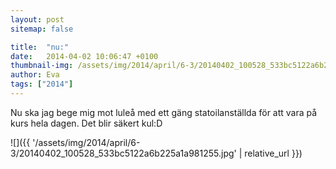 ```yaml
---
layout: post
sitemap: false

title:  "nu:"
date:   2014-04-02 10:06:47 +0100
thumbnail-img: /assets/img/2014/april/6-3/20140402_100528_533bc5122a6b225a1a981255.jpg
author: Eva
tags: ["2014"]
---
```


Nu ska jag bege mig mot luleå med ett gäng statoilanställda för att vara på kurs hela dagen. Det blir säkert kul:D

![]({{ '/assets/img/2014/april/6-3/20140402_100528_533bc5122a6b225a1a981255.jpg'  | relative_url }})

